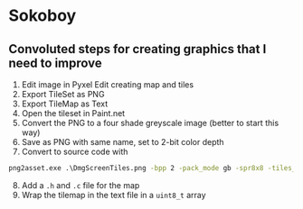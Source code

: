 # Sokoboy

## Convoluted steps for creating graphics that I need to improve

1. Edit image in Pyxel Edit creating map and tiles
2. Export TileSet as PNG
3. Export TileMap as Text
4. Open the tileset in Paint.net
5. Convert the PNG to a four shade greyscale image (better to start this way)
6. Save as PNG with same name, set to 2-bit color depth
7. Convert to source code with

```cmd
png2asset.exe .\DmgScreenTiles.png -bpp 2 -pack_mode gb -spr8x8 -tiles_only -keep_duplicate_tiles
```

8. Add a `.h` and `.c` file for the map
9. Wrap the tilemap in the text file in a `uint8_t` array
